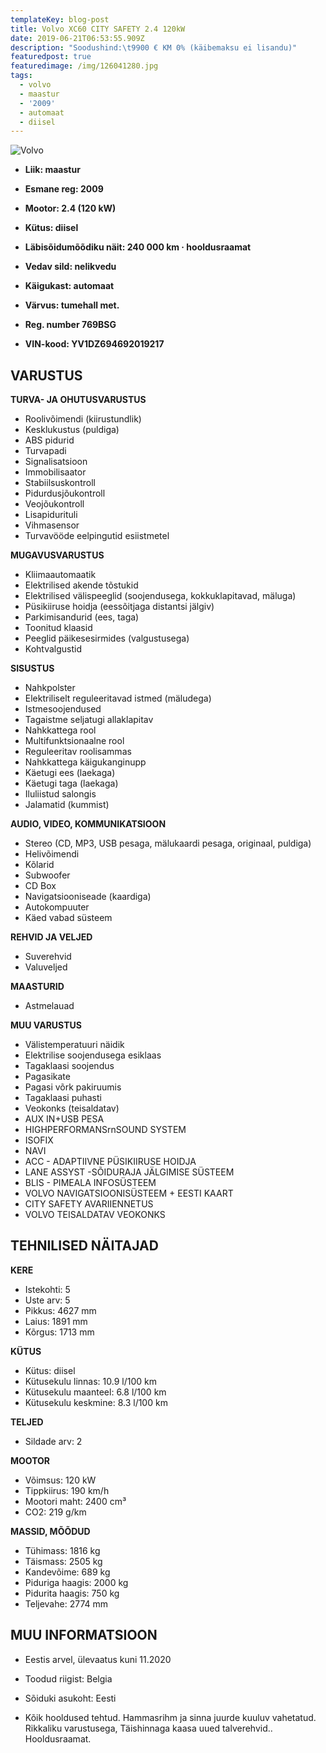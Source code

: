 ```yaml
---
templateKey: blog-post
title: Volvo XC60 CITY SAFETY 2.4 120kW
date: 2019-06-21T06:53:55.909Z
description: "Soodushind:\t9900 € KM 0% (käibemaksu ei lisandu)"
featuredpost: true
featuredimage: /img/126041280.jpg
tags:
  - volvo
  - maastur
  - '2009'
  - automaat
  - diisel
---
```



![Volvo](/img/126041280.jpg "Volvo")

* **Liik:	maastur** 
* **Esmane reg:	2009** 
* **Mootor:	2.4 (120 kW)** 
* **Kütus:	diisel** 
* **Läbisõidumõõdiku näit:	240 000 km · hooldusraamat** 
* **Vedav sild:	nelikvedu** 
* **Käigukast:	automaat** 
* **Värvus:	tumehall met.** 
* **Reg. number	769BSG** 
* **VIN-kood:	YV1DZ694692019217** 

## VARUSTUS

**TURVA- JA OHUTUSVARUSTUS**

* Roolivõimendi (kiirustundlik)
* Kesklukustus (puldiga)
* ABS pidurid
* Turvapadi
* Signalisatsioon
* Immobilisaator
* Stabiilsuskontroll
* Pidurdusjõukontroll
* Veojõukontroll
* Lisapidurituli
* Vihmasensor
* Turvavööde eelpingutid esiistmetel

**MUGAVUSVARUSTUS**

* Kliimaautomaatik
* Elektrilised akende tõstukid
* Elektrilised välispeeglid (soojendusega, kokkuklapitavad, mäluga)
* Püsikiiruse hoidja (eessõitjaga distantsi jälgiv)
* Parkimisandurid (ees, taga)
* Toonitud klaasid
* Peeglid päikesesirmides (valgustusega)
* Kohtvalgustid

**SISUSTUS**

* Nahkpolster
* Elektriliselt reguleeritavad istmed (mäludega)
* Istmesoojendused
* Tagaistme seljatugi allaklapitav
* Nahkkattega rool
* Multifunktsionaalne rool
* Reguleeritav roolisammas
* Nahkkattega käigukanginupp
* Käetugi ees (laekaga)
* Käetugi taga (laekaga)
* Iluliistud salongis
* Jalamatid (kummist)

**AUDIO, VIDEO, KOMMUNIKATSIOON**

* Stereo (CD, MP3, USB pesaga, mälukaardi pesaga, originaal, puldiga)
* Helivõimendi
* Kõlarid
* Subwoofer
* CD Box
* Navigatsiooniseade (kaardiga)
* Autokompuuter
* Käed vabad süsteem

**REHVID JA VELJED**

* Suverehvid
* Valuveljed

**MAASTURID**

* Astmelauad

**MUU VARUSTUS**

* Välistemperatuuri näidik
* Elektrilise soojendusega esiklaas
* Tagaklaasi soojendus
* Pagasikate
* Pagasi võrk pakiruumis
* Tagaklaasi puhasti
* Veokonks (teisaldatav)
* AUX IN+USB PESA
* HIGHPERFORMANSrnSOUND SYSTEM
* ISOFIX
* NAVI
* ACC - ADAPTIIVNE PÜSIKIIRUSE HOIDJA
* LANE ASSYST -SÕIDURAJA JÄLGIMISE SÜSTEEM
* BLIS - PIMEALA INFOSÜSTEEM
* VOLVO NAVIGATSIOONISÜSTEEM + EESTI KAART
* CITY SAFETY AVARIIENNETUS
* VOLVO TEISALDATAV VEOKONKS

## TEHNILISED NÄITAJAD

**KERE**

* Istekohti:	5
* Uste arv:	5
* Pikkus:	4627 mm
* Laius:	1891 mm
* Kõrgus:	1713 mm

**KÜTUS**

* Kütus:	diisel
* Kütusekulu linnas:	10.9 l/100 km
* Kütusekulu maanteel:	6.8 l/100 km
* Kütusekulu keskmine:	8.3 l/100 km

**TELJED**

* Sildade arv:	2

**MOOTOR**

* Võimsus:	120 kW
* Tippkiirus:	190 km/h
* Mootori maht:	2400 cm³
* CO2:	219 g/km

**MASSID, MÕÕDUD**

* Tühimass:	1816 kg
* Täismass:	2505 kg
* Kandevõime:	689 kg
* Piduriga haagis:	2000 kg
* Pidurita haagis:	750 kg
* Teljevahe:	2774 mm

## MUU INFORMATSIOON

* Eestis arvel, ülevaatus kuni 11.2020
* Toodud riigist: Belgia
* Sõiduki asukoht: Eesti
* Kõik hooldused tehtud. Hammasrihm ja sinna juurde kuuluv vahetatud. Rikkaliku varustusega, Täishinnaga kaasa uued talverehvid.. Hooldusraamat.
